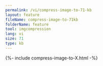 ```yaml
---
permalink: /vi/compress-image-to-71-kb
layout: feature
fileName: compress-image-to-71kb
folderName: feature
tool: imgcompression
lang: vi
size: 71
type: kb
---
```


{%- include compress-image-to-X.html -%}
